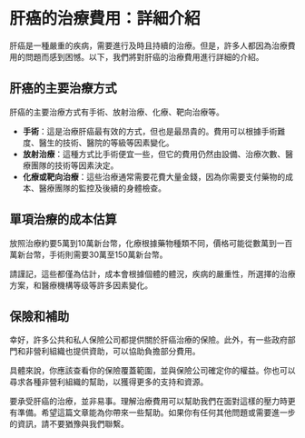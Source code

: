 
  # 肝癌的治療費用：詳細介紹

  肝癌是一種嚴重的疾病，需要進行及時且持續的治療。但是，許多人都因為治療費用的問題而感到困憾。以下，我們將對肝癌的治療費用進行詳細的介紹。

  ## 肝癌的主要治療方式

  肝癌的主要治療方式有手術、放射治療、化療、靶向治療等。

  - **手術**：這是治療肝癌最有效的方式，但也是最昂貴的。費用可以根據手術難度、醫生的技術、醫院的等級等因素變化。
  - **放射治療**：這種方式比手術便宜一些，但它的費用仍然由設備、治療次數、醫療團隊的技術等因素決定。
  - **化療或靶向治療**：這些治療通常需要花費大量金錢，因為你需要支付藥物的成本、醫療團隊的監控及後續的身體檢查。

  ## 單項治療的成本估算

  放照治療約要5萬到10萬新台幣，化療根據藥物種類不同，價格可能從數萬到一百萬新台幣，手術則需要30萬至150萬新台幣。

  請謹記，這些都僅為估計，成本會根據個體的體況，疾病的嚴重性，所選擇的治療方案，和醫療機構等级等許多因素變化。

  ## 保險和補助

  幸好，許多公共和私人保險公司都提供關於肝癌治療的保險。此外，有一些政府部門和非營利組織也提供資助，可以協助負擔部分費用。

  具體來說，你應該查看你的保險覆蓋範圍，並與保險公司確定你的權益。你也可以尋求各種非營利組織的幫助，以獲得更多的支持和資源。

  要承受肝癌的治療，並非易事。理解治療費用可以幫助我們在面對這樣的壓力時更有準備。希望這篇文章能為你帶來一些幫助。如果你有任何其他問題或需要進一步的資訊，請不要猶豫與我們聯繫。